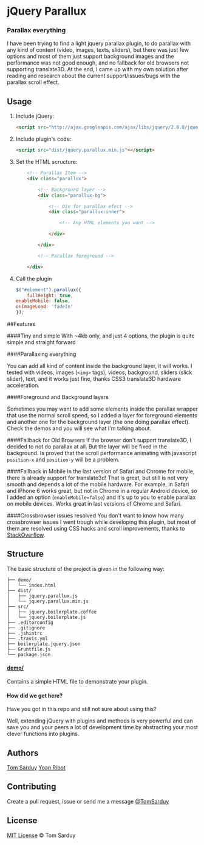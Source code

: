 # jQuery Parallux

### Parallax everything

I have been trying to find a light jquery parallax plugin, to do parallax with any kind of content (video, images, texts, sliders), but there was just few options and most of them just support background images and the performance was not good enough, and no fallback for old browsers not supporting translate3D. At the end, I came up with my own solution after reading and research about the current support/issues/bugs with the parallax scroll effect.

## Usage

1. Include jQuery:

	```html
	<script src="http://ajax.googleapis.com/ajax/libs/jquery/2.0.0/jquery.min.js"></script>
	```

2. Include plugin's code:

	```html
	<script src="dist/jquery.parallux.min.js"></script>
	```

3. Set the HTML scructure:

	```html
		<!-- Parallax Item -->
		<div class="parallux">

			<!-- Background layer -->
			<div class="parallux-bg">

				<!-- Div for parallax efect -->
				<div class="parallux-inner">

					<!-- Any HTML elements you want -->

				</div>

			</div>

			<!-- Parallax foreground -->

		</div> 
	```

4. Call the plugin

	```javascript
	$("#element").parallux({
		fullHeight: true,
    enableMobile: false,
    onImageLoad: 'fadeIn'
	});
	```

##Features

####Tiny and simple
With ~4kb only, and just 4 options, the plugin is quite simple and straight forward

####Parallaxing everything

You can add all kind of content inside the background layer, it will works. I tested with videos, images (`<img>` tags), videos, background, sliders (slick slider), text, and it works just fine, thanks CSS3 translate3D hardware acceleration.

####Foreground and Background layers

Sometimes you may want to add some elements inside the parallax wrapper that use the normal scroll speed, so I added a layer for foreground elements and another one for the background layer (the one doing parallax effect). Check the demos and you will see what I'm talking about.

####Fallback for Old Browsers
If the browser don't support translate3D, I decided to not do parallax at all. But the layer will be fixed in the background. Is proved that the scroll performance animating with javascript `position-x` and `position-y` will be a problem.

####Fallback in Mobile
In the last version of Safari and Chrome for mobile, there is already support for translate3d! That is great, but still is not very smooth and depends a lot of the mobile hardware. For example, in Safari and iPhone 6 works great, but not in Chrome in a regular Android device, so I added an option (`enableMobile=false`) and it's up to you to enable parallax on mobile devices. Works great in last versions of Chrome and Safari.

####Crossbrowser issues resolved
You don't want to know how many crossbrowser issues I went trough while developing this plugin, but most of them are resolved using CSS hacks and scroll improvements, thanks to [StackOverflow](stackoverflow.com/users/670377/tom-sarduy). 

## Structure

The basic structure of the project is given in the following way:

```
├── demo/
│   └── index.html
├── dist/
│   ├── jquery.parallux.js
│   └── jquery.parallux.min.js
├── src/
│   ├── jquery.boilerplate.coffee
│   └── jquery.boilerplate.js
├── .editorconfig
├── .gitignore
├── .jshintrc
├── .travis.yml
├── boilerplate.jquery.json
├── Gruntfile.js
└── package.json
```

#### [demo/](https://github.com/jquery-boilerplate/boilerplate/tree/master/demo)

Contains a simple HTML file to demonstrate your plugin.

#### How did we get here?

Have you got in this repo and still not sure about using this?

Well, extending jQuery with plugins and methods is very powerful and can save you and your peers a lot of development time by abstracting your most clever functions into plugins.

## Authors

[Tom Sarduy](https://github.com/tomsarduy)
[Yoan Ribot](https://github.com/yoanribot)

## Contributing

Create a pull request, issue or send me a message [@TomSarduy](https://twitter.com/TomSarduy)

## License

[MIT License](http://tomsarduy.mit-license.org/) © Tom Sarduy
